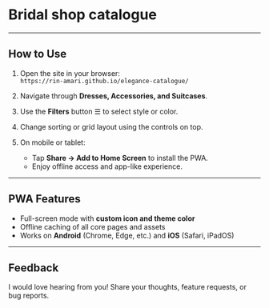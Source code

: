 # Bridal shop catalogue
---

## How to Use

1. Open the site in your browser:  
   `https://rin-amari.github.io/elegance-catalogue/`  

2. Navigate through **Dresses, Accessories, and Suitcases**.  

3. Use the **Filters** button ☰ to select style or color.  

4. Change sorting or grid layout using the controls on top.  

5. On mobile or tablet:  
   - Tap **Share → Add to Home Screen** to install the PWA.  
   - Enjoy offline access and app-like experience.  

---

## PWA Features

- Full-screen mode with **custom icon and theme color**  
- Offline caching of all core pages and assets  
- Works on **Android** (Chrome, Edge, etc.) and **iOS** (Safari, iPadOS)  

---

## Feedback

I would love hearing from you! Share your thoughts, feature requests, or bug reports.  
